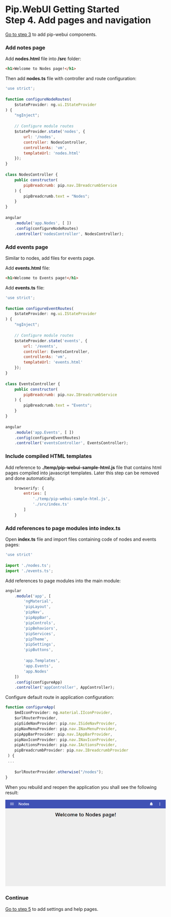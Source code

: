# Pip.WebUI Getting Started <br/> Step 4. Add pages and navigation

[Go to step 3](https://github.com/pip-webui/pip-webui-sample/blob/master/step3/) to add pip-webui components.

### Add notes page

Add **nodes.html** file into **/src** folder:

```html
<h1>Welcome to Nodes page!</h1>
```
Then add **nodes.ts** file with controller and route configuration:

```javascript
'use strict';

function configureNodeRoutes(
    $stateProvider: ng.ui.IStateProvider
) {
    "ngInject";

    // Configure module routes
    $stateProvider.state('nodes', {
        url: '/nodes',
        controller: NodesController,
        controllerAs: 'vm',
        templateUrl: 'nodes.html'
    });
}

class NodesController {
    public constructor(
        pipBreadcrumb: pip.nav.IBreadcrumbService
    ) {
        pipBreadcrumb.text = "Nodes";
    }
}

angular
    .module('app.Nodes', [ ])
    .config(configureNodeRoutes)
    .controller('nodesController', NodesController);
```

### Add events page 

Similar to nodes, add files for events page.

Add **events.html** file:

```html
<h1>Welcome to Events page!</h1>
```

Add **events.ts** file:

```javascript
'use strict';

function configureEventRoutes(
    $stateProvider: ng.ui.IStateProvider
) {
    "ngInject";

    // Configure module routes
    $stateProvider.state('events', {
        url: '/events',
        controller: EventsController,
        controllerAs: 'vm',
        templateUrl: 'events.html'
    });
}

class EventsController {
    public constructor(
        pipBreadcrumb: pip.nav.IBreadcrumbService
    ) {
        pipBreadcrumb.text = "Events";
    }
}

angular
    .module('app.Events', [ ])
    .config(configureEventRoutes)
    .controller('eventsController', EventsController);
```

### Include compiled HTML templates

Add reference to **./temp/pip-webui-sample-html.js** file that contains html pages compiled into javascript templates.
Later this step can be removed and done automatically.

```javascript
    browserify: {
        entries: [ 
            './temp/pip-webui-sample-html.js',
            './src/index.ts'
        ]
    }
```

### Add references to page modules into index.ts

Open **index.ts** file and import files containing code of nodes and events pages:

```javascript
'use strict'

import './nodes.ts';
import './events.ts';
```

Add references to page modules into the main module:

```javascript
angular
    .module('app', [
        'ngMaterial',
        'pipLayout', 
        'pipNav', 
        'pipAppBar',        
        'pipControls',
        'pipBehaviors',
        'pipServices', 
        'pipTheme',
        'pipSettings',
        'pipButtons',

        'app.Templates',
        'app.Events',
        'app.Nodes'
    ])
    .config(configureApp)
    .controller('appController', AppController);
```

Configure default route in application configuration:

```javascript
function configureApp(
    $mdIconProvider: ng.material.IIconProvider, 
    $urlRouterProvider,
    pipSideNavProvider: pip.nav.ISideNavProvider, 
    pipNavMenuProvider: pip.nav.INavMenuProvider, 
    pipAppBarProvider: pip.nav.IAppBarProvider, 
    pipNavIconProvider: pip.nav.INavIconProvider,
    pipActionsProvider: pip.nav.IActionsProvider, 
    pipBreadcrumbProvider: pip.nav.IBreadcrumbProvider
 ) {
 ...
 
    $urlRouterProvider.otherwise("/nodes");
} 
```

When you rebuild and reopen the application you shall see the following result:

![Page 4](artifacts/page4.png)

### Continue

[Go to step 5](https://github.com/pip-webui/pip-webui-sample/blob/master/step5/) to add settings and help pages.
